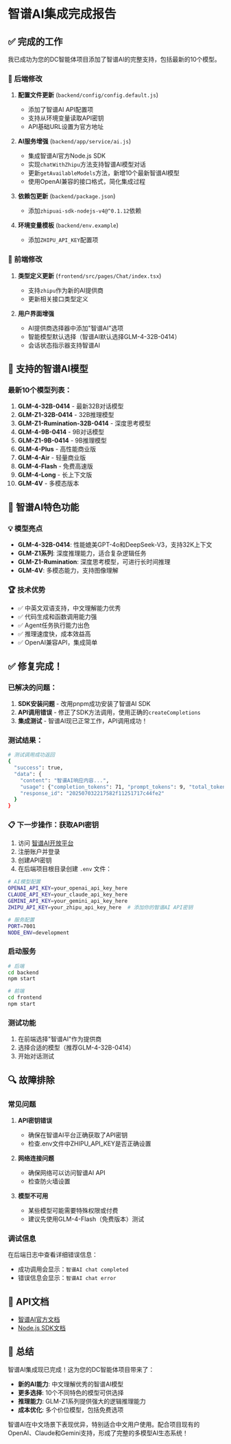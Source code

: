 # 智谱AI集成完成报告

## ✅ 完成的工作

我已成功为您的DC智能体项目添加了智谱AI的完整支持，包括最新的10个模型。

### 🔧 后端修改

1. **配置文件更新** (`backend/config/config.default.js`)
   - 添加了智谱AI API配置项
   - 支持从环境变量读取API密钥
   - API基础URL设置为官方地址

2. **AI服务增强** (`backend/app/service/ai.js`)
   - 集成智谱AI官方Node.js SDK
   - 实现`chatWithZhipu`方法支持智谱AI模型对话
   - 更新`getAvailableModels`方法，新增10个最新智谱AI模型
   - 使用OpenAI兼容的接口格式，简化集成过程

3. **依赖包更新** (`backend/package.json`)
   - 添加`zhipuai-sdk-nodejs-v4@^0.1.12`依赖

4. **环境变量模板** (`backend/env.example`)
   - 添加`ZHIPU_API_KEY`配置项

### 🎨 前端修改

1. **类型定义更新** (`frontend/src/pages/Chat/index.tsx`)
   - 支持`zhipu`作为新的AI提供商
   - 更新相关接口类型定义

2. **用户界面增强**
   - AI提供商选择器中添加"智谱AI"选项
   - 智能模型默认选择（智谱AI默认选择GLM-4-32B-0414）
   - 会话状态指示器支持智谱AI

## 🚀 支持的智谱AI模型

### 最新10个模型列表：

1. **GLM-4-32B-0414** - 最新32B对话模型
2. **GLM-Z1-32B-0414** - 32B推理模型  
3. **GLM-Z1-Rumination-32B-0414** - 深度思考模型
4. **GLM-4-9B-0414** - 9B对话模型
5. **GLM-Z1-9B-0414** - 9B推理模型
6. **GLM-4-Plus** - 高性能商业版
7. **GLM-4-Air** - 轻量商业版
8. **GLM-4-Flash** - 免费高速版
9. **GLM-4-Long** - 长上下文版
10. **GLM-4V** - 多模态版本

## 🎯 智谱AI特色功能

### 💡 模型亮点
- **GLM-4-32B-0414**: 性能媲美GPT-4o和DeepSeek-V3，支持32K上下文
- **GLM-Z1系列**: 深度推理能力，适合复杂逻辑任务
- **GLM-Z1-Rumination**: 深度思考模型，可进行长时间推理
- **GLM-4V**: 多模态能力，支持图像理解

### 🏆 技术优势
- ✅ 中英文双语支持，中文理解能力优秀
- ✅ 代码生成和函数调用能力强
- ✅ Agent任务执行能力出色
- ✅ 推理速度快，成本效益高
- ✅ OpenAI兼容API，集成简单

## ✅ 修复完成！

### 已解决的问题：

1. **SDK安装问题** - 改用pnpm成功安装了智谱AI SDK
2. **API调用错误** - 修正了SDK方法调用，使用正确的`createCompletions`
3. **集成测试** - 智谱AI现已正常工作，API调用成功！

### 测试结果：
```bash
# 测试调用成功返回
{
  "success": true,
  "data": {
    "content": "智谱AI响应内容...",
    "usage": {"completion_tokens": 71, "prompt_tokens": 9, "total_tokens": 80},
    "response_id": "202507032217582f11251717c44fe2"
  }
}
```

### 📋 下一步操作：获取API密钥

1. 访问 [智谱AI开放平台](https://open.bigmodel.cn/)
2. 注册账户并登录
3. 创建API密钥
4. 在后端项目根目录创建 `.env` 文件：

```bash
# AI模型配置
OPENAI_API_KEY=your_openai_api_key_here
CLAUDE_API_KEY=your_claude_api_key_here
GEMINI_API_KEY=your_gemini_api_key_here
ZHIPU_API_KEY=your_zhipu_api_key_here  # 添加你的智谱AI API密钥

# 服务配置
PORT=7001
NODE_ENV=development
```

### 启动服务

```bash
# 后端
cd backend
npm start

# 前端
cd frontend
npm start
```

### 测试功能

1. 在前端选择"智谱AI"作为提供商
2. 选择合适的模型（推荐GLM-4-32B-0414）
3. 开始对话测试

## 🔍 故障排除

### 常见问题

1. **API密钥错误**
   - 确保在智谱AI平台正确获取了API密钥
   - 检查.env文件中ZHIPU_API_KEY是否正确设置

2. **网络连接问题**
   - 确保网络可以访问智谱AI API
   - 检查防火墙设置

3. **模型不可用**
   - 某些模型可能需要特殊权限或付费
   - 建议先使用GLM-4-Flash（免费版本）测试

### 调试信息

在后端日志中查看详细错误信息：
- 成功调用会显示：`智谱AI chat completed`
- 错误信息会显示：`智谱AI chat error`

## 📖 API文档

- [智谱AI官方文档](https://open.bigmodel.cn/dev/api)
- [Node.js SDK文档](https://github.com/MetaGLM/zhipuai-sdk-nodejs-v4)

## 🎉 总结

智谱AI集成现已完成！这为您的DC智能体项目带来了：

- **新的AI能力**: 中文理解优秀的智谱AI模型
- **更多选择**: 10个不同特色的模型可供选择
- **推理能力**: GLM-Z1系列提供强大的逻辑推理能力
- **成本优化**: 多个价位模型，包括免费选项

智谱AI在中文场景下表现优异，特别适合中文用户使用。配合项目现有的OpenAI、Claude和Gemini支持，形成了完整的多模型AI生态系统！ 